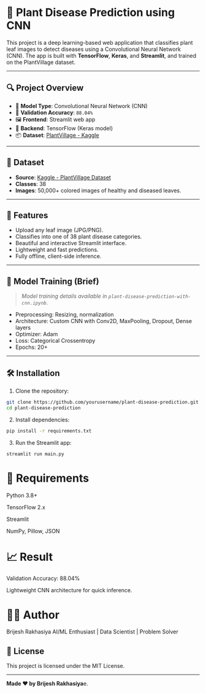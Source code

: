 # 🌿 Plant Disease Prediction using CNN

This project is a deep learning-based web application that classifies plant leaf images to detect diseases using a Convolutional Neural Network (CNN). The app is built with **TensorFlow**, **Keras**, and **Streamlit**, and trained on the PlantVillage dataset.

---

## 🔍 Project Overview

- 🔬 **Model Type**: Convolutional Neural Network (CNN)
- 🎯 **Validation Accuracy**: `88.04%`
- 🖼️ **Frontend**: Streamlit web app
- 🧠 **Backend**: TensorFlow (Keras model)
- 📦 **Dataset**: [PlantVillage - Kaggle](https://www.kaggle.com/datasets/abdallahalidev/plantvillage-dataset)

---

## 📂 Dataset

- **Source**: [Kaggle - PlantVillage Dataset](https://www.kaggle.com/datasets/abdallahalidev/plantvillage-dataset)
- **Classes**: 38
- **Images**: 50,000+ colored images of healthy and diseased leaves.

---

## 🚀 Features

- Upload any leaf image (JPG/PNG).
- Classifies into one of 38 plant disease categories.
- Beautiful and interactive Streamlit interface.
- Lightweight and fast predictions.
- Fully offline, client-side inference.

---

## 🧪 Model Training (Brief)

> *Model training details available in `plant-disease-prediction-with-cnn.ipynb`.*

- Preprocessing: Resizing, normalization
- Architecture: Custom CNN with Conv2D, MaxPooling, Dropout, Dense layers
- Optimizer: Adam
- Loss: Categorical Crossentropy
- Epochs: 20+

---


## 🛠️ Installation

1. Clone the repository:

```bash
git clone https://github.com/yourusername/plant-disease-prediction.git
cd plant-disease-prediction
```

2. Install dependencies:

```bash
pip install -r requirements.txt
```

3. Run the Streamlit app:
```
streamlit run main.py

```

# 📌 Requirements
Python 3.8+

TensorFlow 2.x

Streamlit

NumPy, Pillow, JSON

# 📈 Result
Validation Accuracy: 88.04%

Lightweight CNN architecture for quick inference.

# 🙋‍♂️ Author
Brijesh Rakhasiya
AI/ML Enthusiast | Data Scientist | Problem Solver


## 📄 License

This project is licensed under the MIT License.

---
**Made ❤️ by Brijesh Rakhasiya**e.
